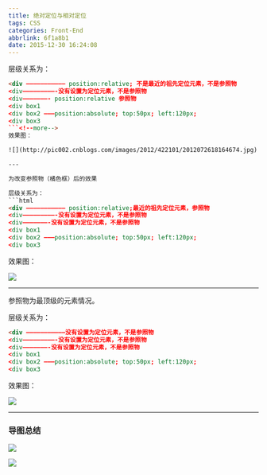 ```yaml
---
title: 绝对定位与相对定位
tags: CSS
categories: Front-End
abbrlink: 6f1a8b1
date: 2015-12-30 16:24:08
---
```




层级关系为：
```html
<div ——————————— position:relative; 不是最近的祖先定位元素，不是参照物
<div—————————-没有设置为定位元素，不是参照物
<div———————- position:relative 参照物
<div box1
<div box2 ——–position:absolute; top:50px; left:120px;
<div box3
```<!--more-->
效果图：

![](http://pic002.cnblogs.com/images/2012/422101/2012072618164674.jpg)

---

为改变参照物（橘色框）后的效果

层级关系为：
```html
<div ——————————— position:relative;最近的祖先定位元素，参照物
<div—————————-没有设置为定位元素，不是参照物
<div———————-没有设置为定位元素，不是参照物
<div box1
<div box2 ——–position:absolute; top:50px; left:120px;
<div box3
```
效果图：

![](http://pic002.cnblogs.com/images/2012/422101/2012072618180663.jpg)

---

参照物为最顶级的元素情况。

层级关系为：
```html
<div ———————————没有设置为定位元素，不是参照物
<div—————————-没有设置为定位元素，不是参照物
<div———————-没有设置为定位元素，不是参照物
<div box1
<div box2 ——–position:absolute; top:50px; left:120px;
<div box3
```

效果图：

![](http://pic002.cnblogs.com/images/2012/422101/2012072618185065.jpg)


---

### 导图总结
![](http://7xq6al.com1.z0.glb.clouddn.com/css%E5%8D%95%E8%AF%8D.png)

![](http://7xq6al.com1.z0.glb.clouddn.com/CSS%E6%B7%B1%E5%85%A5%E7%90%86%E8%A7%A3%E4%B9%8B%E5%AE%9A%E4%BD%8D.png)
